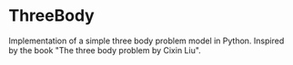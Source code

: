 # ThreeBody
Implementation of a simple three body problem model in Python. Inspired by the book "The three body problem by Cixin Liu".
